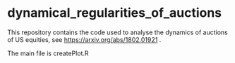 # dynamical_regularities_of_auctions

This repository contains the code used to analyse the dynamics of auctions of US equities, see  https://arxiv.org/abs/1802.01921 .

The main file is createPlot.R

